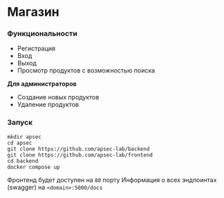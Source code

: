 # Магазин

### Функциональности
- Регистрация
- Вход
- Выход
- Просмотр продуктов с возможностью поиска

**Для администраторов**

- Создание новых продуктов
- Удаление продуктов

### Запуск
```
mkdir apsec
cd apsec
git clone https://github.com/apsec-lab/backend
git clone https://github.com/apsec-lab/frontend
cd backend
docker compose up
```
Фронтенд будет доступен на `80` порту
Информация о всех эндпоинтах (swagger) на `<domain>:5000/docs`
